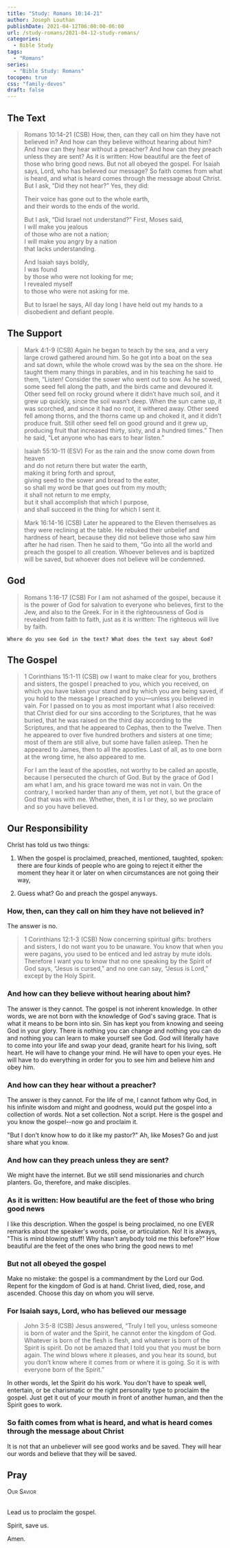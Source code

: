 ```yaml
---
title: "Study: Romans 10:14-21"
author: Joseph Louthan
publishDate: 2021-04-12T06:00:00-06:00
url: /study-romans/2021-04-12-study-romans/
categories:
  - Bible Study
tags:
  - "Romans"
series:
  - "Bible Study: Romans"
tocopen: true
css: "family-devos"
draft: false
---
```

## The Text

>Romans 10:14-21 (CSB) How, then, can they call on him they have not believed in? And how can they believe without hearing about him? And how can they hear without a preacher? And how can they preach unless they are sent? As it is written: How beautiful are the feet of those who bring good news. But not all obeyed the gospel. For Isaiah says, Lord, who has believed our message? So faith comes from what is heard, and what is heard comes through the message about Christ. But I ask, “Did they not hear?” Yes, they did:
>
>Their voice has gone out to the whole earth,  
>and their words to the ends of the world.  
>
>But I ask, “Did Israel not understand?” First, Moses said,  
>I will make you jealous  
>of those who are not a nation;  
>I will make you angry by a nation  
>that lacks understanding.  
>
>And Isaiah says boldly,  
>I was found  
>by those who were not looking for me;  
>I revealed myself  
>to those who were not asking for me.  
>
>But to Israel he says, All day long I have held out my hands to a disobedient and defiant people.

## The Support

>Mark 4:1-9 (CSB) Again he began to teach by the sea, and a very large crowd gathered around him. So he got into a boat on the sea and sat down, while the whole crowd was by the sea on the shore. He taught them many things in parables, and in his teaching he said to them, “Listen! Consider the sower who went out to sow. As he sowed, some seed fell along the path, and the birds came and devoured it. Other seed fell on rocky ground where it didn’t have much soil, and it grew up quickly, since the soil wasn’t deep. When the sun came up, it was scorched, and since it had no root, it withered away. Other seed fell among thorns, and the thorns came up and choked it, and it didn’t produce fruit. Still other seed fell on good ground and it grew up, producing fruit that increased thirty, sixty, and a hundred times.” Then he said, “Let anyone who has ears to hear listen.”

>Isaiah 55:10-11 (ESV)
>For as the rain and the snow come down from heaven  
>and do not return there but water the earth,  
>making it bring forth and sprout,  
>giving seed to the sower and bread to the eater,  
>so shall my word be that goes out from my mouth;  
>it shall not return to me empty,  
>but it shall accomplish that which I purpose,  
>and shall succeed in the thing for which I sent it.

>Mark 16:14-16 (CSB) Later he appeared to the Eleven themselves as they were reclining at the table. He rebuked their unbelief and hardness of heart, because they did not believe those who saw him after he had risen. Then he said to them, “Go into all the world and preach the gospel to all creation. Whoever believes and is baptized will be saved, but whoever does not believe will be condemned.

## God

>Romans 1:16-17 (CSB) For I am not ashamed of the gospel, because it is the power of God for salvation to everyone who believes, first to the Jew, and also to the Greek. For in it the righteousness of God is revealed from faith to faith, just as it is written: The righteous will live by faith.

`Where do you see God in the text? What does the text say about God?`

## The Gospel

>1 Corinthians 15:1-11 (CSB) ow I want to make clear for you, brothers and sisters, the gospel I preached to you, which you received, on which you have taken your stand and by which you are being saved, if you hold to the message I preached to you—unless you believed in vain. For I passed on to you as most important what I also received: that Christ died for our sins according to the Scriptures, that he was buried, that he was raised on the third day according to the Scriptures, and that he appeared to Cephas, then to the Twelve. Then he appeared to over five hundred brothers and sisters at one time; most of them are still alive, but some have fallen asleep. Then he appeared to James, then to all the apostles. Last of all, as to one born at the wrong time, he also appeared to me.
>
>For I am the least of the apostles, not worthy to be called an apostle, because I persecuted the church of God. But by the grace of God I am what I am, and his grace toward me was not in vain. On the contrary, I worked harder than any of them, yet not I, but the grace of God that was with me. Whether, then, it is I or they, so we proclaim and so you have believed.

## Our Responsibility

Christ has told us two things:

1. When the gospel is proclaimed, preached, mentioned, taughted, spoken: there are four kinds of people who are going to reject it either the moment they hear it or later on when circumstances are not going their way,

2. Guess what? Go and preach the gospel anyways.

### How, then, can they call on him they have not believed in?

The answer is no.

>1 Corinthians 12:1-3 (CSB) Now concerning spiritual gifts: brothers and sisters, I do not want you to be unaware. You know that when you were pagans, you used to be enticed and led astray by mute idols. Therefore I want you to know that no one speaking by the Spirit of God says, “Jesus is cursed,” and no one can say, “Jesus is Lord,” except by the Holy Spirit.

### And how can they believe without hearing about him?

The answer is they cannot. The gospel is not inherent knowledge. In other words, we are not born with the knowledge of God's saving grace. That is what it means to be born into sin. Sin has kept you from knowing and seeing God in your glory. There is nothing you can change and nothing you can do and nothing you can learn to make yourself see God. God will literally have to come into your life and swap your dead, granite heart for his living, soft heart. He will have to change your mind. He will have to open your eyes. He will have to do everything in order for you to see him and believe him and obey him.

### And how can they hear without a preacher?

The answer is they cannot. For the life of me, I cannot fathom why God, in his infinite wisdom and might and goodness, would put the gospel into a collection of words. Not a set collection. Not a script. Here is the gospel and you know the gospel--now go and proclaim it.

"But I don't know how to do it like my pastor?" Ah, like Moses? Go and just share what you know.

### And how can they preach unless they are sent?

We might have the internet. But we still send missionaries and church planters. Go, therefore, and make disciples.

### As it is written: How beautiful are the feet of those who bring good news

I like this description. When the gospel is being proclaimed, no one EVER remarks about the speaker's words, poise, or articulation. No! It is always, "This is mind blowing stuff! Why hasn't anybody told me this before?" How beautiful are the feet of the ones who bring the good news to me!

### But not all obeyed the gospel

Make no mistake: the gospel is a commandment by the Lord our God.  Repent for the kingdom of God is at hand. Christ lived, died, rose, and ascended. Choose this day on whom you will serve.

### For Isaiah says, Lord, who has believed our message

>John 3:5-8 (CSB) Jesus answered, “Truly I tell you, unless someone is born of water and the Spirit, he cannot enter the kingdom of God. Whatever is born of the flesh is flesh, and whatever is born of the Spirit is spirit. Do not be amazed that I told you that you must be born again. The wind blows where it pleases, and you hear its sound, but you don’t know where it comes from or where it is going. So it is with everyone born of the Spirit.”

In other words, let the Spirit do his work. You don't have to speak well,  entertain, or be charismatic or the right personality type to proclaim the gospel. Just get it out of your mouth in front of another human, and then the Spirit goes to work.

### So faith comes from what is heard, and what is heard comes through the message about Christ

It is not that an unbeliever will see good works and be saved. They will hear our words and believe that they will be saved.

## Pray

<div style="font-variant: small-caps;">
Our Savior
</div>
&nbsp;

Lead us to proclaim the gospel.

Spirit, save us.

Amen.
